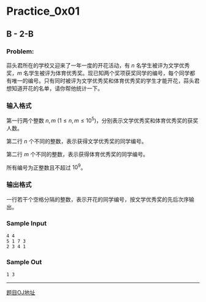 # Practice_0x01

## B - 2-B 

### Problem:

蒜头君所在的学校又迎来了一年一度的开花活动，有 *n* 名学生被评为文学优秀奖，*m* 名学生被评为体育优秀奖。现已知两个奖项获奖同学的编号，每个同学都有唯一的编号。只有同时被评为文学优秀奖和体育优秀奖的学生才能开花，蒜头君想知道开花的名单，请你帮他统计一下。

### 输入格式

第一行两个整数 ${n,m\ (1\le n,m \le 10^5)}$，分别表示文学优秀奖和体育优秀奖的获奖人数。

第二行 *n* 个不同的整数，表示获得文学优秀奖的同学编号。

第二行 *m* 个不同的整数，表示获得体育优秀奖的同学编号。

所有编号为正整数且不超过 ${10^9}$。

### 输出格式

一行若干个空格分隔的整数，表示开花的同学编号，按文学优秀奖的先后次序输出。

### Sample Input

```
4 4
5 1 7 3
2 3 4 1
```

### Sample Out

```
1 3
```

-------



[题目OJ地址](https://nanti.jisuanke.com/t/T1873)

